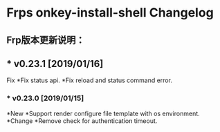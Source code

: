 Frps onkey-install-shell Changelog
==================================
## Frp版本更新说明：

## * v0.23.1 [2019/01/16]
 Fix
  *Fix status api.
  *Fix reload and status command error.

###  * v0.23.0 [2019/01/15]

 *New
  *Support render configure file template with os environment.
 *Change
  *Remove check for authentication timeout.
